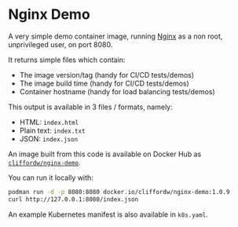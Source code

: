 # Nginx Demo

A very simple demo container image, running [Nginx](https://nginx.org/)
as a non root, unprivileged user, on port 8080.

It returns simple files which contain:

- The image version/tag (handy for CI/CD tests/demos)
- The image build time (handy for CI/CD tests/demos)
- Container hostname (handy for load balancing tests/demos)

This output is available in 3 files / formats, namely:

- HTML: `index.html`
- Plain text: `index.txt`
- JSON: `index.json`

An image built from this code is available on Docker Hub as
[`cliffordw/nginx-demo`](https://hub.docker.com/r/cliffordw/nginx-demo).

You can run it locally with:

```sh
podman run -d -p 8080:8080 docker.io/cliffordw/nginx-demo:1.0.9
curl http://127.0.0.1:8080/index.json
```

An example Kubernetes manifest is also available in `k8s.yaml`.
